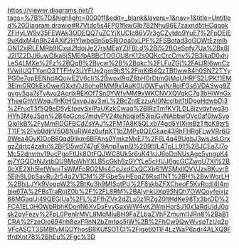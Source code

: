 https://viewer.diagrams.net/?tags=%7B%7D&highlight=0000ff&edit=_blank&layers=1&nav=1&title=Untitled%20Diagram.drawio#R7Vtdc5s4FP01fkwGIb782Nhu96E7zaxnd5tHCgqokZFHyLW9v35FEWAk3ODEQQ7uZCYjXUCIc86V7r3gCZytdp9YuE7%2FpDEiE9uKdxM4n9h24AXif2HYlwbgBn5pSRiOpa0xLPF%2FSBotad3gGOWtEzmlhON12xjRLEMRb9lCxui2fdojJe27rsMEaYZlFBLd%2Bi%2BOeSqfy7Ua%2Bx8IJ2l1Z2DJI6uwOlka8jSM6fbABBcTOGOU8rK12s0QKcCrcCmv%2B3jkaD0xhjLe54LMXe%2Fz%2BQqB%2Bycw%2B%2Bqkc%2FLFuZGj%2FAjJRj6wnCzfVwiIUQTYonO3TTFHy3UYFUe2gm9hS%2FmKiB4QzTBflww84h0SN72TYyPG0e7opEENhdAQoivE2V6cIi%2BwpxI9qZ8bH0rDtmGjMqUHRFS2UPKf1EM3EImGROkExOweiGXxh0J6oheRMM9x1AaK0U0WFwjNrRolFGs6VDASwg9Zgvgv5ga7sTyAyu2AqrIxREKOf7Sn0YWfvMM9xWKCNVXQVqkC7q3bHiWnGxYheeGhVtWxgufHKtHQxvpJav3wL%2BcZntEzzuAI0NccIbit1tIDgoHdwbDj3%2FrucT5f5Q9eD5yEtpeySxlPaUKzkCwaq%2BIRzTmfKV1LDL8jzvdyfwg3nHYh3MeJSgn%2B4oGcns7mdvPV24tehbqjof53jpiGvNAbbwOVc0af0IwSyoQlo1kB%2FyMmRDGFBCdZsYAJ%2FMTA8K5QLxb74gd5YIXjmBzTftcK9zr5T11F%2Fvb0djrV5O8NuRW4z0ufpXT1bZMPs0QECkae43RhFHRgFLwVRr6G0Wea4OyKlOoB80qd9likm6BFAns0YmkzMxE7%2F6L4q49UgbJ3wsJsLGrxgzZdrtc4zalhi%2BPD5wd747gF9AnpTwpQ%2B9ItIL4TpLL91%2BJCEa7J7oMc52dnvmv19ucPgoFtUk8OtFQJWC8Uk5r6uK41rJJ6pDqNUsAge5ynguK4ej7YGQOrNJxtbQU9MoWhYXLB5cGkh6zGYYLe5cHUJ6gcGCZwgU7XI%2B0cXE2Xh5IefWsojTsWMFoRO2Ms4CpJxdCxQCXb61WSMxIlQVVJzsBKuvr85Ejh8L0pSavRu2r54q2V1CM%2FGbeSvHEoqZ6Rsd1NT%2BH%2BwWgrLH%2BhiLJYk9VoqpW2%2BtKu3h9MlSptPU%2F8skbZFXCheoF5KvRcdI4I4mhie6TA%2FBsTraRojZ0b%2F%2FL8RM%2BAlyhkUXp95NQh7OWQoyfeixjz66MGaqUj49QEGjUa%2FL%2FfhZVk2dZLs0z1RZg20ltHdKe98Tx3brDD%2FCA1EL0HOWbRbhKDonN6XvDsFyyGaxWW4vK2WmHorSJ10x1aRdUidJ0qsk2qyFezy%2FpL0PenIrMVL8MqMluBH9FaZLbaZVhFZmumI1JRn8%2BaB1CRA%2FzeOio694hh8exFRnN2bZmtoo5IW%2B%2FhCw9QwWvspTzUq2pVFcASCT3SMBtvMQDYhosB8KUfSOTCl%2Fige6011F4LzWaP6pdr4ALXQ9FtfrdXnt78%2BhEu%2Fgc%3D
